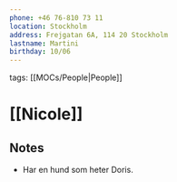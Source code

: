 ```yaml
---
phone: ‭+46 76-810 73 11‬
location: Stockholm
address: Frejgatan 6A, 114 20 Stockholm
lastname: Martini
birthday: 10/06
---
```


tags: [[MOCs/People|People]]

# [[Nicole]]

## Notes

- Har en hund som heter Doris.
